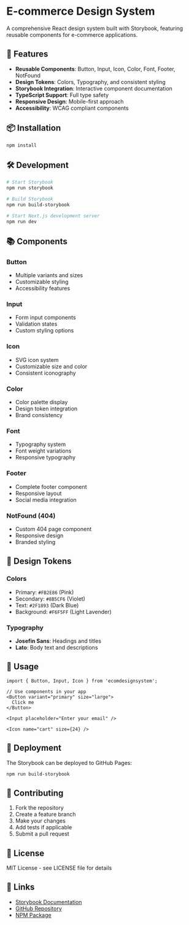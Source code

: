 # E-commerce Design System

A comprehensive React design system built with Storybook, featuring reusable components for e-commerce applications.

## 🚀 Features

- **Reusable Components**: Button, Input, Icon, Color, Font, Footer, NotFound
- **Design Tokens**: Colors, Typography, and consistent styling
- **Storybook Integration**: Interactive component documentation
- **TypeScript Support**: Full type safety
- **Responsive Design**: Mobile-first approach
- **Accessibility**: WCAG compliant components

## 📦 Installation

```bash
npm install
```

## 🛠️ Development

```bash
# Start Storybook
npm run storybook

# Build Storybook
npm run build-storybook

# Start Next.js development server
npm run dev
```

## 📚 Components

### Button
- Multiple variants and sizes
- Customizable styling
- Accessibility features

### Input
- Form input components
- Validation states
- Custom styling options

### Icon
- SVG icon system
- Customizable size and color
- Consistent iconography

### Color
- Color palette display
- Design token integration
- Brand consistency

### Font
- Typography system
- Font weight variations
- Responsive typography

### Footer
- Complete footer component
- Responsive layout
- Social media integration

### NotFound (404)
- Custom 404 page component
- Responsive design
- Branded styling

## 🎨 Design Tokens

### Colors
- Primary: `#FB2E86` (Pink)
- Secondary: `#8B5CF6` (Violet)
- Text: `#2F1893` (Dark Blue)
- Background: `#F6F5FF` (Light Lavender)

### Typography
- **Josefin Sans**: Headings and titles
- **Lato**: Body text and descriptions

## 📖 Usage

```tsx
import { Button, Input, Icon } from 'ecomdesignsystem';

// Use components in your app
<Button variant="primary" size="large">
  Click me
</Button>

<Input placeholder="Enter your email" />

<Icon name="cart" size={24} />
```

## 🚀 Deployment

The Storybook can be deployed to GitHub Pages:

```bash
npm run build-storybook
```

## 🤝 Contributing

1. Fork the repository
2. Create a feature branch
3. Make your changes
4. Add tests if applicable
5. Submit a pull request

## 📄 License

MIT License - see LICENSE file for details

## 🔗 Links

- [Storybook Documentation](https://your-storybook-url.com)
- [GitHub Repository](https://github.com/your-username/ecomdesignsystem)
- [NPM Package](https://www.npmjs.com/package/ecomdesignsystem)